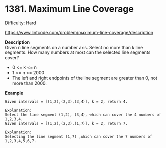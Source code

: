 # 1381. Maximum Line Coverage

Difficulty: Hard

https://www.lintcode.com/problem/maximum-line-coverage/description

**Description**  
Given n line segments on a number axis. Select no more than k line segments. How many numbers at most can the selected line segments cover?

* 0 <= k <= n
* 1 <= n <= 2000
* The left and right endpoints of the line segment are greater than 0, not more than 2000.

**Example**  
```
Given intervals = [(1,2),(2,3),(3,4)], k = 2, return 4.

Explanation:
Select the line segment (1,2), (3,4), which can cover the 4 numbers of 1,2,3,4.
Given intervals = [(1,2),(2,3),(1,7)], k = 2, return 7.

Explanation:
Selecting the line segment (1,7) ,which can cover the 7 numbers of 1,2,3,4,5,6,7.
```
